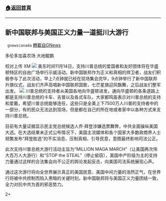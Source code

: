 ###  [:house:返回首頁](https://github.com/ourhimalayas/txt)
---

## 新中国联邦与美国正义力量一道挺川大游行
` gnewscanada` [轉載自GNews](https://gnews.org/zh-hans/559051/)

多伦多加喜农场 大地鲲鹏

校对上传 XM
![](https://gnews-media-offload.s3.amazonaws.com/wp-content/uploads/2020/11/14151557/WhatsApp-Image-2020-11-14-at-14.13.17.jpeg)
美东时间11月14日，支持川普总统的爱国者和友好团体将在华盛顿特区的自由广场举行示威活动。新中国联邦作为正义和真相的捍卫者，战友们积极参与了此次活动，早上7点钟就已经在现场集会完毕，9点钟举行了新中国联邦升旗仪式，战友们齐声高唱新中国联邦国歌，七芒星旗迎风飘舞，之后战友们整军出发。
![](https://gnews-media-offload.s3.amazonaws.com/wp-content/uploads/2020/11/14151612/WhatsApp-Image-2020-11-14-at-15.07.00.jpeg)
川普总统的支持者从美国各地向华盛顿进发，通向华盛顿的各条道路上都是支持川普总统的卡车、吉普以及各式车队，大家都鸣笛表示对川普总统的支持和爱戴，希望川普总统能够连任，这些只是全美上下7500万人川普的支持者中的一部分，有的民众无法达到现场，但是都在自己的所在地或者家中以各种方式来支持川普总统。

目前有大量证据显示民主党总统候选人乔·拜登涉嫌选票舞弊，中共全面操纵美国大选。在大选结果未正式公布情况下，美国主流媒体和各个国家大多数政商界人士频繁发布“拜登胜选”的不实消息、压制真相、引导民意，意图最终影响司法公正。

此次支持川普总统大游行活动主旨为“MILLION MAGA MARCH”（让美国再次伟大百万人大游行）和“STOP the STEAL”（停止偷窃），美国中产阶级为主的支持力量通过这样的合法集会向不公正的舆论发起反击，向美国司法系统展现心声。

通过这次游行将向全世界展示真正的美国民意、美国中间力量的浩然正气，在世界行将被中共控制而陷入黑暗的关键时刻，新中国联邦将与美国正义力量团结一致，全力对抗中共为首的邪恶势力。

2+
